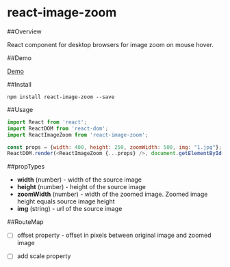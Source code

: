 # react-image-zoom

##Overview

React component for desktop browsers for image zoom on mouse hover.

##Demo

[Demo](http://malaman.github.io/react-image-zoom/index.html)

##Install

```
npm install react-image-zoom --save
```

##Usage

```javascript
import React from 'react';
import ReactDOM from 'react-dom';
import ReactImageZoom from 'react-image-zoom';

const props = {width: 400, height: 250, zoomWidth: 500, img: "1.jpg"};
ReactDOM.render(<ReactImageZoom {...props} />, document.getElementById('react-app'));
```

##propTypes

- **width** (number) - width of the source image
- **height** (number) - height of the source image
- **zoomWidth** (number) - width of the zoomed image. Zoomed image height equals source image height
- **img** (string) - url of the source image

##RouteMap

- [ ] offset property - offset in pixels between original image and zoomed image

- [ ] add scale property

